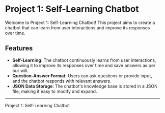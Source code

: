 # Project 1: Self-Learning Chatbot

Welcome to Project 1: Self-Learning Chatbot! This project aims to create a chatbot that can learn from user interactions and improve its responses over time.


## Features

- **Self-Learning**: The chatbot continuously learns from user interactions, allowing it to improve its responses over time and save answers as per our will.
- **Question-Answer Format**: Users can ask questions or provide input, and the chatbot responds with relevant answers.
- **JSON Data Storage**: The chatbot's knowledge base is stored in a JSON file, making it easy to modify and expand.


---

Project 1: Self-Learning Chatbot

